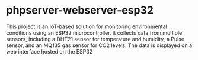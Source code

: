# phpserver-webserver-esp32
This project is an IoT-based solution for monitoring environmental conditions using an ESP32 microcontroller. It collects data from multiple sensors, including a DHT21 sensor for temperature and humidity, a Pulse sensor, and an MQ135 gas sensor for CO2 levels. The data is displayed on a web interface hosted on the ESP32
